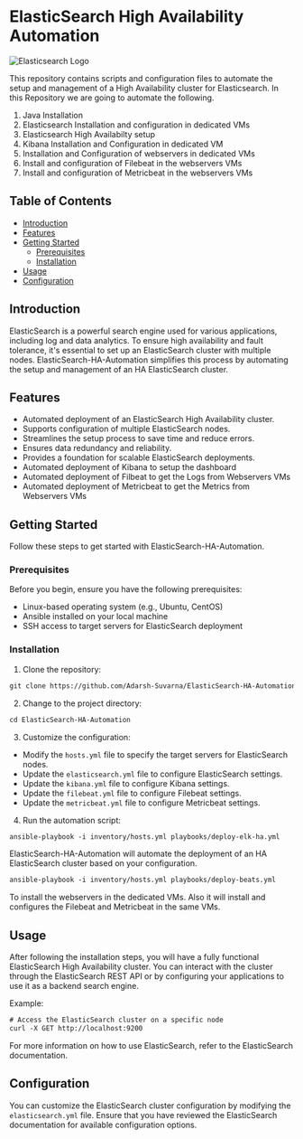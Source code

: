 # ElasticSearch High Availability Automation

![Elasticsearch Logo](https://play.vidyard.com/Gfs339uMBi1CVavZEjXVZ8.jpg)

This repository contains scripts and configuration files to automate the setup and management of a High Availability cluster for Elasticsearch. In this Repository we are going to automate the following.
1. Java Installation
2. Elasticsearch Installation and configuration in dedicated VMs
3. Elasticsearch High Availabilty setup
4. Kibana Installation and Configuration in dedicated VM
5. Installation and Configuration of webservers in dedicated VMs
6. Install and configuration of Filebeat in the webservers VMs
7. Install and configuration of Metricbeat in the webservers VMs

## Table of Contents

- [Introduction](#introduction)
- [Features](#features)
- [Getting Started](#getting-started)
  - [Prerequisites](#prerequisites)
  - [Installation](#installation)
- [Usage](#usage)
- [Configuration](#configuration)

## Introduction

ElasticSearch is a powerful search engine used for various applications, including log and data analytics. To ensure high availability and fault tolerance, it's essential to set up an ElasticSearch cluster with multiple nodes. ElasticSearch-HA-Automation simplifies this process by automating the setup and management of an HA ElasticSearch cluster.

## Features

- Automated deployment of an ElasticSearch High Availability cluster.
- Supports configuration of multiple ElasticSearch nodes.
- Streamlines the setup process to save time and reduce errors.
- Ensures data redundancy and reliability.
- Provides a foundation for scalable ElasticSearch deployments.
- Automated deployment of Kibana to setup the dashboard
- Automated deployment of Filbeat to get the Logs from Webservers VMs
- Automated deployment of Metricbeat to get the Metrics from Webservers VMs

## Getting Started

Follow these steps to get started with ElasticSearch-HA-Automation.

### Prerequisites

Before you begin, ensure you have the following prerequisites:

- Linux-based operating system (e.g., Ubuntu, CentOS)
- Ansible installed on your local machine
- SSH access to target servers for ElasticSearch deployment

### Installation

1. Clone the repository:

```diff
git clone https://github.com/Adarsh-Suvarna/ElasticSearch-HA-Automation.git
```

2. Change to the project directory:

```diff
cd ElasticSearch-HA-Automation
```

3. Customize the configuration:

- Modify the ```hosts.yml``` file to specify the target servers for ElasticSearch nodes.
- Update the ```elasticsearch.yml``` file to configure ElasticSearch settings.
- Update the ```kibana.yml``` file to configure Kibana settings.
- Update the ```filebeat.yml``` file to configure Filebeat settings.
- Update the ```metricbeat.yml``` file to configure Metricbeat settings.

4. Run the automation script:
```diff
ansible-playbook -i inventory/hosts.yml playbooks/deploy-elk-ha.yml
```
ElasticSearch-HA-Automation will automate the deployment of an HA ElasticSearch cluster based on your configuration.

```diff
ansible-playbook -i inventory/hosts.yml playbooks/deploy-beats.yml
```
To install the webservers in the dedicated VMs. Also it will install and configures the Filebeat and Metricbeat in the same VMs.

## Usage
After following the installation steps, you will have a fully functional ElasticSearch High Availability cluster. You can interact with the cluster through the ElasticSearch REST API or by configuring your applications to use it as a backend search engine.

Example:

```diff
# Access the ElasticSearch cluster on a specific node
curl -X GET http://localhost:9200
```
For more information on how to use ElasticSearch, refer to the ElasticSearch documentation.

## Configuration
You can customize the ElasticSearch cluster configuration by modifying the ```elasticsearch.yml``` file. Ensure that you have reviewed the ElasticSearch documentation for available configuration options.